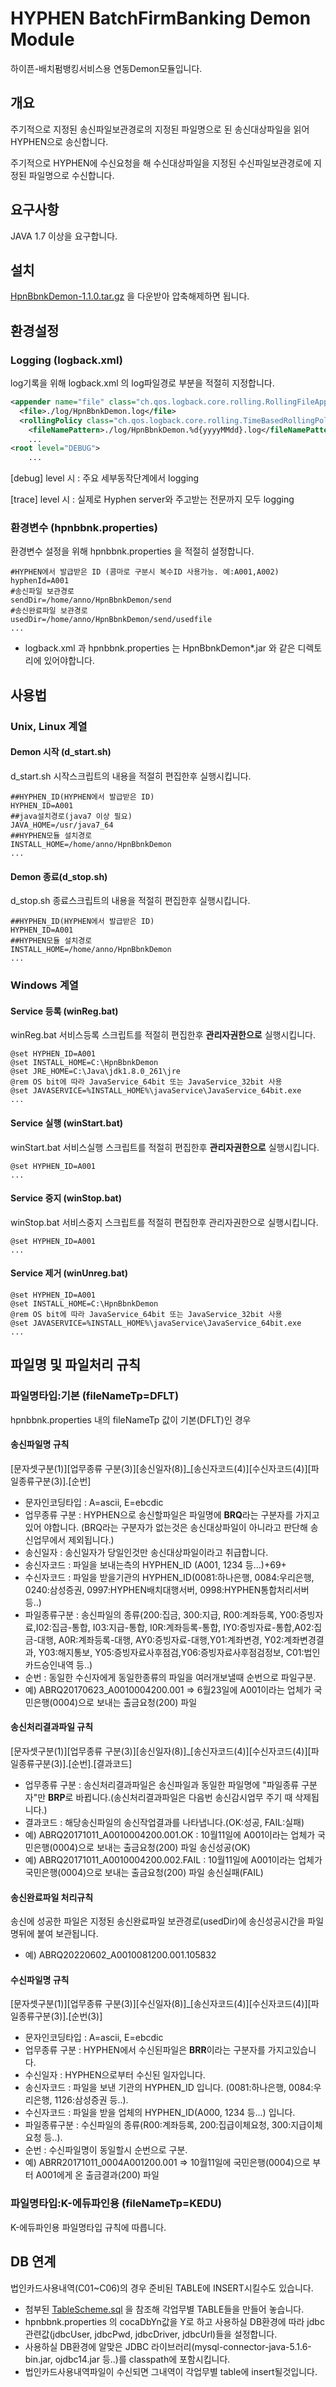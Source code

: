 # HYPHEN BatchFirmBanking Demon Module
하이픈-배치펌뱅킹서비스용 연동Demon모듈입니다.

## 개요
주기적으로 지정된 송신파일보관경로의 지정된 파일명으로 된 송신대상파일을 읽어 HYPHEN으로 송신합니다.

주기적으로 HYPHEN에 수신요청을 해 수신대상파일을 지정된 수신파일보관경로에 지정된 파일명으로 수신합니다. 

## 요구사항
JAVA 1.7 이상을 요구합니다.

## 설치
[HpnBbnkDemon-1.1.0.tar.gz](https://hpnfbnk.github.io/HpnBbnkDemon/HpnBbnkDemon-1.1.0.tar.gz) 을 다운받아 압축해제하면 됩니다.

## 환경설정
### Logging (logback.xml)
log기록을 위해 logback.xml 의 log파일경로 부분을 적절히 지정합니다.
```xml
<appender name="file" class="ch.qos.logback.core.rolling.RollingFileAppender">
  <file>./log/HpnBbnkDemon.log</file>
  <rollingPolicy class="ch.qos.logback.core.rolling.TimeBasedRollingPolicy">
    <fileNamePattern>./log/HpnBbnkDemon.%d{yyyyMMdd}.log</fileNamePattern>
    ...
<root level="DEBUG">
    ...
```
[debug] level 시 : 주요 세부동작단계에서 logging

[trace] level 시 : 실제로 Hyphen server와 주고받는 전문까지 모두 logging

### 환경변수 (hpnbbnk.properties)
환경변수 설정을 위해 hpnbbnk.properties 을 적절히 설정합니다.
```properties
#HYPHEN에서 발급받은 ID (콤마로 구분시 복수ID 사용가능. 예:A001,A002)
hyphenId=A001
#송신파일 보관경로
sendDir=/home/anno/HpnBbnkDemon/send
#송신완료파일 보관경로
usedDir=/home/anno/HpnBbnkDemon/send/usedfile
...
```
* logback.xml 과 hpnbbnk.properties 는 HpnBbnkDemon*.jar 와 같은 디렉토리에 있어야합니다.

## 사용법
### Unix, Linux 계열
#### Demon 시작 (d_start.sh)
d_start.sh 시작스크립트의 내용을 적절히 편집한후 실행시킵니다.
```shell
##HYPHEN_ID(HYPHEN에서 발급받은 ID)
HYPHEN_ID=A001
##java설치경로(java7 이상 필요)
JAVA_HOME=/usr/java7_64
##HYPHEN모듈 설치경로
INSTALL_HOME=/home/anno/HpnBbnkDemon
...
```
#### Demon 종료(d_stop.sh)
d_stop.sh 종료스크립트의 내용을 적절히 편집한후 실행시킵니다.
```shell
##HYPHEN_ID(HYPHEN에서 발급받은 ID)
HYPHEN_ID=A001
##HYPHEN모듈 설치경로
INSTALL_HOME=/home/anno/HpnBbnkDemon
...
```
### Windows 계열
#### Service 등록 (winReg.bat)
winReg.bat 서비스등록 스크립트를 적절히 편집한후 **관리자권한으로** 실행시킵니다.
```shell
@set HYPHEN_ID=A001
@set INSTALL_HOME=C:\HpnBbnkDemon
@set JRE_HOME=C:\Java\jdk1.8.0_261\jre
@rem OS bit에 따라 JavaService_64bit 또는 JavaService_32bit 사용
@set JAVASERVICE=%INSTALL_HOME%\javaService\JavaService_64bit.exe
...
```
#### Service 실행 (winStart.bat)
winStart.bat 서비스실행 스크립트를 적절히 편집한후 **관리자권한으로** 실행시킵니다.
```shell
@set HYPHEN_ID=A001
...
```
#### Service 중지 (winStop.bat)
winStop.bat 서비스중지 스크립트를 적절히 편집한후 관리자권한으로 실행시킵니다.
```shell
@set HYPHEN_ID=A001
...
```
#### Service 제거 (winUnreg.bat)
```shell
@set HYPHEN_ID=A001
@set INSTALL_HOME=C:\HpnBbnkDemon
@rem OS bit에 따라 JavaService_64bit 또는 JavaService_32bit 사용
@set JAVASERVICE=%INSTALL_HOME%\javaService\JavaService_64bit.exe
...
```

## 파일명 및 파일처리 규칙
### 파일명타입:기본 (fileNameTp=DFLT)
hpnbbnk.properties 내의 fileNameTp 값이 기본(DFLT)인 경우
#### 송신파일명 규칙
[문자셋구분(1)][업무종류 구분(3)][송신일자(8)]_[송신자코드(4)][수신자코드(4)][파일종류구분(3)].[순번]
* 문자인코딩타입 : A=ascii, E=ebcdic
* 업무종류 구분 : HYPHEN으로 송신할파일은 파일명에 **BRQ**라는 구분자를 가지고 있어  야합니다.
  (BRQ라는 구분자가 없는것은 송신대상파일이 아니라고 판단해 송신업무에서 제외됩니다.)
* 송신일자 : 송신일자가 당일인것만 송신대상파일이라고 취급합니다.
* 송신자코드 : 파일을 보내는측의 HYPHEN_ID (A001, 1234 등...)+69+
* 수신자코드 : 파일을 받을기관의 HYPHEN_ID(0081:하나은행, 0084:우리은행, 0240:삼성증권, 0997:HYPHEN배치대행서버, 0998:HYPHEN통합처리서버 등..)
* 파일종류구분 : 송신파일의 종류(200:집금, 300:지급, R00:계좌등록, Y00:증빙자료,I02:집금-통합, I03:지급-통합, I0R:계좌등록-통합, IY0:증빙자료-통합,A02:집금-대행, A0R:계좌등록-대행, AY0:증빙자료-대행,Y01:계좌변경, Y02:계좌변경결과, Y03:해지통보, Y05:증빙자료사후점검,Y06:증빙자료사후점검정보, C01:법인카드승인내역 등..)
* 순번 : 동일한 수신자에게 동일한종류의 파일을 여러개보낼때 순번으로 파일구분.
* 예) ABRQ20170623_A0010004200.001 => 6월23일에 A001이라는 업체가 국민은행(0004)으로 보내는 출금요청(200) 파일
#### 송신처리결과파일 규칙 
[문자셋구분(1)][업무종류 구분(3)][송신일자(8)]_[송신자코드(4)][수신자코드(4)][파일종류구분(3)].[순번].[결과코드]
* 업무종류 구분 : 송신처리결과파일은 송신파일과 동일한 파일명에 "파일종류 구분자"만 **BRP**로 바뀝니다.(송신처리결과파일은 다음번 송신감시업무 주기 때 삭제됩니다.)
* 결과코드 : 해당송신파일의 송신작업결과를 나타냅니다.(OK:성공, FAIL:실패)
* 예) ABRQ20171011_A0010004200.001.OK : 10월11일에 A001이라는 업체가 국민은행(0004)으로 보내는 출금요청(200) 파일 송신성공(OK)
* 예) ABRQ20171011_A0010004200.002.FAIL : 10월11일에 A001이라는 업체가 국민은행(0004)으로 보내는 출금요청(200) 파일 송신실패(FAIL)
#### 송신완료파일 처리규칙  
송신에 성공한 파일은 지정된 송신완료파일 보관경로(usedDir)에 송신성공시간을 파일명뒤에 붙여 보관됩니다.
* 예) ABRQ20220602_A0010081200.001.105832
#### 수신파일명 규칙
[문자셋구분(1)][업무종류 구분(3)][수신일자(8)]_[송신자코드(4)][수신자코드(4)][파일종류구분(3)].[순번(3)]
* 문자인코딩타입 : A=ascii, E=ebcdic
* 업무종류 구분 : HYPHEN에서 수신된파일은 **BRR**이라는 구분자를 가지고있습니다.
* 수신일자 : HYPHEN으로부터 수신된 일자입니다.
* 송신자코드 : 파일을 보낸 기관의 HYPHEN_ID 입니다. (0081:하나은행, 0084:우리은행, 1126:삼성증권 등..).
* 수신자코드 : 파일을 받을 업체의 HYPHEN_ID(A000, 1234 등...) 입니다.
* 파일종류구분 : 수신파일의 종류(R00:계좌등록, 200:집급이체요청, 300:지급이체요청 등..).
* 순번 : 수신파일명이 동일할시 순번으로 구분.
* 예) ABRR20171011_0004A001200.001 => 10월11일에 국민은행(0004)으로 부터 A001에게 온 출금결과(200) 파일
### 파일명타입:K-에듀파인용 (fileNameTp=KEDU)
K-에듀파인용 파일명타입 규칙에 따릅니다.

## DB 연계
법인카드사용내역(C01~C06)의 경우 준비된 TABLE에 INSERT시킬수도 있습니다.
* 첨부된 [TableScheme.sql](https://hpnfbnk.github.io/HpnBbnkDemon/HpnBbnkDemon/logback.xml/TableScheme.sql) 을 참조해 각업무별 TABLE들을 만들어 놓습니다.
* hpnbbnk.properties 의 cocaDbYn값을 Y로 하고 사용하실 DB환경에 따라 jdbc관련값(jdbcUser, jdbcPwd, jdbcDriver, jdbcUrl)들을 설정합니다.
* 사용하실 DB환경에 알맞은 JDBC 라이브러리(mysql-connector-java-5.1.6-bin.jar, ojdbc14.jar 등..)를 classpath에 포함시킵니다.
* 법인카드사용내역파일이 수신되면 그내역이 각업무별 table에 insert될것입니다. 